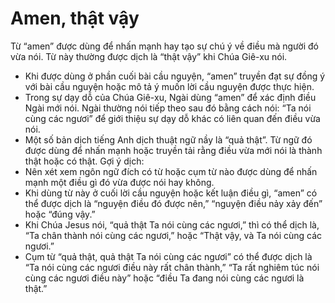 # Amen, thật vậy

Từ “amen” được dùng để nhấn mạnh hay tạo sự chú ý về điều mà người đó vừa nói. Từ này thường được dịch là “thật vậy” khi Chúa Giê-xu nói.
- Khi được dùng ở phần cuối bài cầu nguyện, “amen” truyền đạt sự đồng ý với bài cầu nguyện hoặc mô tả ý muốn lời cầu nguyện được thực hiện.
- Trong sự dạy dỗ của Chúa Giê-xu, Ngài dùng “amen” để xác định điều Ngài mới nói.  Ngài thường nói tiếp theo sau đó bằng cách nói: “Ta nói cùng các ngươi” để giới thiệu sự dạy dỗ khác có liên quan đến điều vừa nói.
- Một số bản dịch tiếng Anh dịch thuật ngữ nầy là “quả thật”.  Từ ngữ đó được dùng để nhấn mạnh hoặc truyền tải rằng điều vừa mới nói là thành thật hoặc có thật.
Gợi ý dịch:
- Nên xét xem ngôn ngữ đích có từ hoặc cụm từ nào được dùng để nhấn mạnh một điều gì đó vừa được nói hay không.
- Khi dùng từ này ở cuối lời cầu nguyện hoặc kết luận điều gì, “amen” có thể được dịch là “nguyện điều đó được nên,” “nguyện điều nảy xảy đến” hoặc “đúng vậy.”
- Khi Chúa Jesus nói, “quả thật Ta nói cùng các ngươi,” thì có thể dịch là, “Ta chân thành nói cùng các ngươi,” hoặc “Thật vậy, và Ta nói cùng các ngươi.”
- Cụm từ “quả thật, quả thật Ta nói cùng các ngươi” có thể được dịch là “Ta nói cùng các ngươi điều này rất chân thành,” “Ta rất nghiêm túc nói cùng các ngươi điều này” hoặc “điều Ta đang nói cùng các ngươi là thật.”

